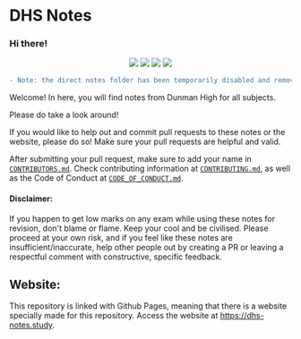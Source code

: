 # DHS Notes
### Hi there!

<p align="center">
    <img src="https://img.shields.io/github/repo-size/weiyi-m/dhs-notes"> 
    <img src="https://img.shields.io/tokei/lines/github/weiyi-m/dhs-notes"> 
    <img src="https://img.shields.io/github/issues-pr-closed/weiyi-m/dhs-notes">  
    <img src="https://img.shields.io/badge/license-MIT-brightgreen">
</p>

```diff
- Note: the direct notes folder has been temporarily disabled and removed.
```

Welcome! In here, you will find notes from Dunman High for all subjects.

Please do take a look around! 

If you would like to help out and commit pull requests to these notes or the website, please do so! Make sure your pull requests are helpful and valid.

After submitting your pull request, make sure to add your name in [`CONTRIBUTORS.md`](.github/CONTRIBUTORS.md). Check contributing information at [`CONTRIBUTING.md`](.github/CONTRIBUTING.md), as well as the Code of Conduct at [`CODE_OF_CONDUCT.md`](.github/CODE_OF_CONDUCT.md).

#### Disclaimer:
If you happen to get low marks on any exam while using these notes for revision, don't blame or flame. Keep your cool and be civilised. Please proceed at your own risk, and if you feel like these notes are insufficient/inaccurate, help other people out by creating a PR or leaving a respectful comment with constructive, specific feedback.

## Website:
This repository is linked with Github Pages, meaning that there is a website specially made for this repository.
Access the website at https://dhs-notes.study.



